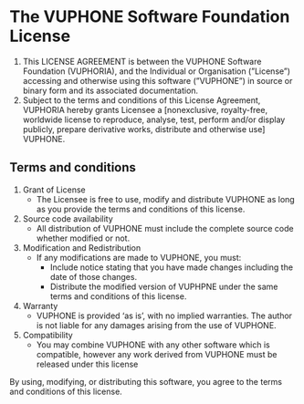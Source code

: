 # The VUPHONE Software Foundation License

1. This LICENSE AGREEMENT is between the VUPHONE Software Foundation (VUPHORIA), and the Individual or Organisation (”License”) accessing and otherwise using this software (”VUPHONE”) in source or binary form and its associated documentation.
2. Subject to the terms and conditions of this License Agreement, VUPHORIA hereby grants Licensee a [nonexclusive, royalty-free, worldwide license to reproduce, analyse, test, perform and/or display publicly, prepare derivative works, distribute and otherwise use] VUPHONE.

## Terms and conditions

1. Grant of License
    - The Licensee is free to use, modify and distribute VUPHONE as long as you provide the terms and conditions of this license.
2. Source code availability
    - All distribution of VUPHONE must include the complete source code whether modified or not.
3. Modification and Redistribution
    - If any modifications are made to VUPHONE, you must:
        - Include notice stating that you have made changes including the date of those changes.
        - Distribute the modified version of VUPHPNE under the same terms and conditions of this license.
4. Warranty
    - VUPHONE is provided ‘as is’, with no implied warranties. The author is not liable for any damages arising from the use of VUPHONE.
5. Compatibility 
    - You may combine VUPHONE with any other software which is compatible, however any work derived from VUPHONE must be released under this license

By using, modifying, or distributing this software, you agree to the terms and conditions of this license.
